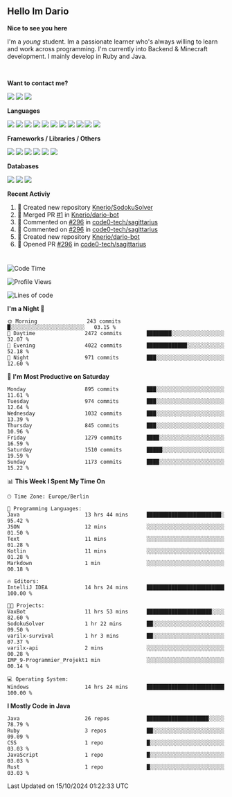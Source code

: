 <h2>Hello Im Dario</h2>

**Nice to see you here**

I'm a *young* student. Im a passionate learner who's always willing to learn and work across
programming. I'm currently into Backend & Minecraft development. I mainly develop in Ruby and Java.

<br/>

**Want to contact me?**

<a href="https://github.com/knerio"><img src="https://img.shields.io/badge/-Github-blue?style=for-the-badge&logo=github&logoColor=white"/></a> <a href="https://discord.com/users/639416958923702292"><img src="https://img.shields.io/badge/-knerio-blue?style=for-the-badge&logo=discord&logoColor=white"/></a> <a href="https://twitch.tv/dopalos_"><img src="https://img.shields.io/badge/-twitch-blue?style=for-the-badge&logo=twitch&logoColor=white"/></a>

**Languages**

<img src="https://img.shields.io/badge/-HTML-blue?style=for-the-badge&logo=html5&logoColor=white"/> <img src="https://img.shields.io/badge/-CSS-blue?style=for-the-badge&logo=CSS3&logoColor=white"/> <img src="https://img.shields.io/badge/-Javascript-blue?style=for-the-badge&logo=javascript&logoColor=white"/> <img src="https://img.shields.io/badge/-Typescript-blue?style=for-the-badge&logo=TypeScript&logoColor=white"/> <img src="https://img.shields.io/badge/-Java-blue?style=for-the-badge&logo=java&logoColor=white"/> <img src="https://img.shields.io/badge/-Kotlin-blue?style=for-the-badge&logo=kotlin&logoColor=white"/> <img src="https://img.shields.io/badge/-SQL-blue?style=for-the-badge&logo=MYSQL&logoColor=white"/> <img src="https://img.shields.io/badge/-Markdown-blue?style=for-the-badge&logo=Markdown&logoColor=white"/> <img src="https://img.shields.io/badge/-JSON-blue?style=for-the-badge&logo=JSON&logoColor=white"/> <img src="https://img.shields.io/badge/-Git-blue?style=for-the-badge&logo=Git&logoColor=white"/> <img src="https://img.shields.io/badge/-Ruby-blue?style=for-the-badge&logo=Ruby&logoColor=white"/>
<br/>

 **Frameworks / Libraries / Others**

<img src="https://img.shields.io/badge/-Bootstrap-blue?style=for-the-badge&logo=Bootstrap&logoColor=white"/> <img src="https://img.shields.io/badge/-Node.JS-blue?style=for-the-badge&logo=node.js&logoColor=white"/> <img src="https://img.shields.io/badge/-React-blue?style=for-the-badge&logo=React&logoColor=white"/> <img src="https://img.shields.io/badge/-Express-blue?style=for-the-badge&logo=Express&logoColor=white"/> <img src="https://img.shields.io/badge/-Next.Js-blue?style=for-the-badge&logo=Next.Js&logoColor=white"/> <img src="https://img.shields.io/badge/-Ruby_On_Rails-blue?style=for-the-badge&logo=ruby-on-rails&logoColor=white"/>

**Databases**

<img src="https://img.shields.io/badge/-MongoDB-blue?style=for-the-badge&logo=mongodb&logoColor=white"/> <img src="https://img.shields.io/badge/-MariaDB-blue?style=for-the-badge&logo=MariaDB&logoColor=white"/>
<img src="https://img.shields.io/badge/-PostgreSQL-blue?style=for-the-badge&logo=PostgreSQl&logoColor=white"/>

**Recent Activiy**

<!--RECENT_ACTIVITY:start-->
1. 📔 Created new repository [Knerio/SodokuSolver](https://github.com/Knerio/SodokuSolver)<br>
2. 🎉 Merged PR [#1](https://github.com/Knerio/dario-bot/pull/1) in [Knerio/dario-bot](https://github.com/Knerio/dario-bot)<br>
3. 💬 Commented on [#296](https://github.com/code0-tech/sagittarius/pull/296#discussion_r1765661689) in [code0-tech/sagittarius](https://github.com/code0-tech/sagittarius)<br>
4. 💬 Commented on [#296](https://github.com/code0-tech/sagittarius/pull/296#discussion_r1765659967) in [code0-tech/sagittarius](https://github.com/code0-tech/sagittarius)<br>
5. 📔 Created new repository [Knerio/dario-bot](https://github.com/Knerio/dario-bot)<br>
6. 💪 Opened PR [#296](https://github.com/code0-tech/sagittarius/pull/296) in [code0-tech/sagittarius](https://github.com/code0-tech/sagittarius)<br>
<!--RECENT_ACTIVITY:end-->
 
#

<!--START_SECTION:waka-->
![Code Time](http://img.shields.io/badge/Code%20Time-571%20hrs%2042%20mins-blue)

![Profile Views](http://img.shields.io/badge/Profile%20Views-7-blue)

![Lines of code](https://img.shields.io/badge/From%20Hello%20World%20I%27ve%20Written-359.1%20thousand%20lines%20of%20code-blue)

**I'm a Night 🦉** 

```text
🌞 Morning                243 commits         █░░░░░░░░░░░░░░░░░░░░░░░░   03.15 % 
🌆 Daytime                2472 commits        ████████░░░░░░░░░░░░░░░░░   32.07 % 
🌃 Evening                4022 commits        █████████████░░░░░░░░░░░░   52.18 % 
🌙 Night                  971 commits         ███░░░░░░░░░░░░░░░░░░░░░░   12.60 % 
```
📅 **I'm Most Productive on Saturday** 

```text
Monday                   895 commits         ███░░░░░░░░░░░░░░░░░░░░░░   11.61 % 
Tuesday                  974 commits         ███░░░░░░░░░░░░░░░░░░░░░░   12.64 % 
Wednesday                1032 commits        ███░░░░░░░░░░░░░░░░░░░░░░   13.39 % 
Thursday                 845 commits         ███░░░░░░░░░░░░░░░░░░░░░░   10.96 % 
Friday                   1279 commits        ████░░░░░░░░░░░░░░░░░░░░░   16.59 % 
Saturday                 1510 commits        █████░░░░░░░░░░░░░░░░░░░░   19.59 % 
Sunday                   1173 commits        ████░░░░░░░░░░░░░░░░░░░░░   15.22 % 
```


📊 **This Week I Spent My Time On** 

```text
🕑︎ Time Zone: Europe/Berlin

💬 Programming Languages: 
Java                     13 hrs 44 mins      ████████████████████████░   95.42 % 
JSON                     12 mins             ░░░░░░░░░░░░░░░░░░░░░░░░░   01.50 % 
Text                     11 mins             ░░░░░░░░░░░░░░░░░░░░░░░░░   01.28 % 
Kotlin                   11 mins             ░░░░░░░░░░░░░░░░░░░░░░░░░   01.28 % 
Markdown                 1 min               ░░░░░░░░░░░░░░░░░░░░░░░░░   00.18 % 

🔥 Editors: 
IntelliJ IDEA            14 hrs 24 mins      █████████████████████████   100.00 % 

🐱‍💻 Projects: 
VaxBot                   11 hrs 53 mins      █████████████████████░░░░   82.60 % 
SodokuSolver             1 hr 22 mins        ██░░░░░░░░░░░░░░░░░░░░░░░   09.50 % 
varilx-survival          1 hr 3 mins         ██░░░░░░░░░░░░░░░░░░░░░░░   07.37 % 
varilx-api               2 mins              ░░░░░░░░░░░░░░░░░░░░░░░░░   00.28 % 
IMP_9-Programmier_Projekt1 min               ░░░░░░░░░░░░░░░░░░░░░░░░░   00.14 % 

💻 Operating System: 
Windows                  14 hrs 24 mins      █████████████████████████   100.00 % 
```

**I Mostly Code in Java** 

```text
Java                     26 repos            ████████████████████░░░░░   78.79 % 
Ruby                     3 repos             ██░░░░░░░░░░░░░░░░░░░░░░░   09.09 % 
CSS                      1 repo              █░░░░░░░░░░░░░░░░░░░░░░░░   03.03 % 
JavaScript               1 repo              █░░░░░░░░░░░░░░░░░░░░░░░░   03.03 % 
Rust                     1 repo              █░░░░░░░░░░░░░░░░░░░░░░░░   03.03 % 
```




 Last Updated on 15/10/2024 01:22:33 UTC
<!--END_SECTION:waka-->

